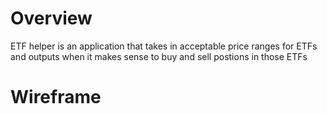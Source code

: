 # Overview
ETF helper is an application that takes in acceptable price ranges for ETFs and outputs when it makes sense to buy and sell postions in those ETFs

# Wireframe
